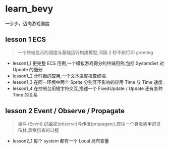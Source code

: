 # learn_bevy
一步步，迈向游戏国度

## lesson 1 ECS 

> 一个终端显示的调度与基础运行构建模型,间隔 2 秒不断打印 greeting

- lesson1_1 更完整 ECS 用例,一个模拟游戏得分的终端用例,包括 SystemSet 对 Update 的细分.
- lesson1_2 计时器的应用,一个文本进度报告终端. 
- lesson1_3 在同一环境中两个 Sprite 分别互不影响的应用 Time<Real> 与 Time<Virtual> 速度.
- lesson1_4 在控制台用短字符交互,描述一个 FixedUpdate / Update 还有各种 Time 的关系
  
  
## lesson 2 Event / Observe / Propagate

> 事件 (Event) 的监视(observe)与传播(propagate),模拟一个身着盔甲的哥布林,承受伤害的过程

- lesson2_1 每个 system 都有一个 Local<T> 局布变量


